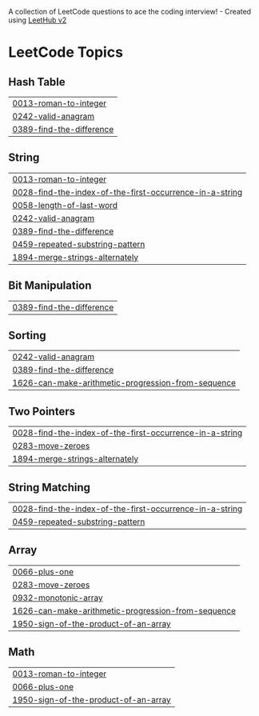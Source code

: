 A collection of LeetCode questions to ace the coding interview! - Created using [LeetHub v2](https://github.com/arunbhardwaj/LeetHub-2.0)
<!---LeetCode Topics Start-->
# LeetCode Topics
## Hash Table
|  |
| ------- |
| [0013-roman-to-integer](https://github.com/saira-arif364/Leetcode-Problems/tree/master/0013-roman-to-integer) |
| [0242-valid-anagram](https://github.com/saira-arif364/Leetcode-Problems/tree/master/0242-valid-anagram) |
| [0389-find-the-difference](https://github.com/saira-arif364/Leetcode-Problems/tree/master/0389-find-the-difference) |
## String
|  |
| ------- |
| [0013-roman-to-integer](https://github.com/saira-arif364/Leetcode-Problems/tree/master/0013-roman-to-integer) |
| [0028-find-the-index-of-the-first-occurrence-in-a-string](https://github.com/saira-arif364/Leetcode-Problems/tree/master/0028-find-the-index-of-the-first-occurrence-in-a-string) |
| [0058-length-of-last-word](https://github.com/saira-arif364/Leetcode-Problems/tree/master/0058-length-of-last-word) |
| [0242-valid-anagram](https://github.com/saira-arif364/Leetcode-Problems/tree/master/0242-valid-anagram) |
| [0389-find-the-difference](https://github.com/saira-arif364/Leetcode-Problems/tree/master/0389-find-the-difference) |
| [0459-repeated-substring-pattern](https://github.com/saira-arif364/Leetcode-Problems/tree/master/0459-repeated-substring-pattern) |
| [1894-merge-strings-alternately](https://github.com/saira-arif364/Leetcode-Problems/tree/master/1894-merge-strings-alternately) |
## Bit Manipulation
|  |
| ------- |
| [0389-find-the-difference](https://github.com/saira-arif364/Leetcode-Problems/tree/master/0389-find-the-difference) |
## Sorting
|  |
| ------- |
| [0242-valid-anagram](https://github.com/saira-arif364/Leetcode-Problems/tree/master/0242-valid-anagram) |
| [0389-find-the-difference](https://github.com/saira-arif364/Leetcode-Problems/tree/master/0389-find-the-difference) |
| [1626-can-make-arithmetic-progression-from-sequence](https://github.com/saira-arif364/Leetcode-Problems/tree/master/1626-can-make-arithmetic-progression-from-sequence) |
## Two Pointers
|  |
| ------- |
| [0028-find-the-index-of-the-first-occurrence-in-a-string](https://github.com/saira-arif364/Leetcode-Problems/tree/master/0028-find-the-index-of-the-first-occurrence-in-a-string) |
| [0283-move-zeroes](https://github.com/saira-arif364/Leetcode-Problems/tree/master/0283-move-zeroes) |
| [1894-merge-strings-alternately](https://github.com/saira-arif364/Leetcode-Problems/tree/master/1894-merge-strings-alternately) |
## String Matching
|  |
| ------- |
| [0028-find-the-index-of-the-first-occurrence-in-a-string](https://github.com/saira-arif364/Leetcode-Problems/tree/master/0028-find-the-index-of-the-first-occurrence-in-a-string) |
| [0459-repeated-substring-pattern](https://github.com/saira-arif364/Leetcode-Problems/tree/master/0459-repeated-substring-pattern) |
## Array
|  |
| ------- |
| [0066-plus-one](https://github.com/saira-arif364/Leetcode-Problems/tree/master/0066-plus-one) |
| [0283-move-zeroes](https://github.com/saira-arif364/Leetcode-Problems/tree/master/0283-move-zeroes) |
| [0932-monotonic-array](https://github.com/saira-arif364/Leetcode-Problems/tree/master/0932-monotonic-array) |
| [1626-can-make-arithmetic-progression-from-sequence](https://github.com/saira-arif364/Leetcode-Problems/tree/master/1626-can-make-arithmetic-progression-from-sequence) |
| [1950-sign-of-the-product-of-an-array](https://github.com/saira-arif364/Leetcode-Problems/tree/master/1950-sign-of-the-product-of-an-array) |
## Math
|  |
| ------- |
| [0013-roman-to-integer](https://github.com/saira-arif364/Leetcode-Problems/tree/master/0013-roman-to-integer) |
| [0066-plus-one](https://github.com/saira-arif364/Leetcode-Problems/tree/master/0066-plus-one) |
| [1950-sign-of-the-product-of-an-array](https://github.com/saira-arif364/Leetcode-Problems/tree/master/1950-sign-of-the-product-of-an-array) |
<!---LeetCode Topics End-->
